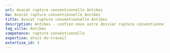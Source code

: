 ```yaml
---
url: Avocat rupture conventionnelle Antibes
kw: Avocat rupture conventionnelle Antibes
title: Avocat rupture conventionnelle Antibes
description: Antibes - confiez-nous votre dossier rupture conventionnelle
tag_ville: Antibes
competence: rupture conventionnelle
expertise: droit-du-travail
extertise_id: 3
---
```

